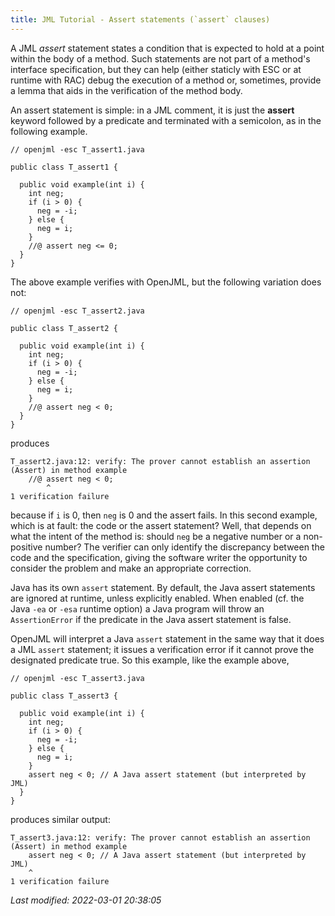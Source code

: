 ```yaml
---
title: JML Tutorial - Assert statements (`assert` clauses)
---
```

A JML *assert* statement states a condition that is expected to hold at a point
within the body of a method. Such statements are not part of a method's interface 
specification, but they can help (either staticly with ESC or at runtime with RAC)  debug the execution of a method
or, sometimes, provide a lemma that aids in the verification of the method body.

An assert statement is simple: in a JML comment, it is just the **assert**
keyword followed by a predicate and terminated with a semicolon, as in 
the following example.

```
// openjml -esc T_assert1.java

public class T_assert1 {

  public void example(int i) {
    int neg;
    if (i > 0) {
      neg = -i;
    } else {
      neg = i;
    }
    //@ assert neg <= 0;
  }
}
```

The above example verifies with OpenJML, but the following variation does not:

```
// openjml -esc T_assert2.java

public class T_assert2 {

  public void example(int i) {
    int neg;
    if (i > 0) {
      neg = -i;
    } else {
      neg = i;
    }
    //@ assert neg < 0;
  }
}
```

produces

```
T_assert2.java:12: verify: The prover cannot establish an assertion (Assert) in method example
    //@ assert neg < 0;
        ^
1 verification failure
```

because if `i` is 0, then `neg` is 0 and the assert fails.
In this second example, which is at fault: the code or the assert statement?
Well, that depends on what the intent of the method is: should `neg` be a 
negative number or a non-positive number? The verifier can only identify
the discrepancy between the code and the specification, giving the 
software writer the opportunity to consider the problem and make an
appropriate correction.

Java has its own `assert` statement. By default, the Java assert 
statements are ignored at runtime, unless explicitly enabled.
When enabled (cf. the Java `-ea` or `-esa` runtime option) a Java program will
throw an `AssertionError` if the predicate in the Java assert statement
is false.

OpenJML will interpret a Java `assert` statement in the same way that it
does a JML `assert` statement; it issues a verification error if it 
cannot prove the designated predicate true. So this example, like the 
example above,

```
// openjml -esc T_assert3.java

public class T_assert3 {

  public void example(int i) {
    int neg;
    if (i > 0) {
      neg = -i;
    } else {
      neg = i;
    }
    assert neg < 0; // A Java assert statement (but interpreted by JML)
  }
}
```

produces similar output:

```
T_assert3.java:12: verify: The prover cannot establish an assertion (Assert) in method example
    assert neg < 0; // A Java assert statement (but interpreted by JML)
    ^
1 verification failure
```


_Last modified: 2022-03-01 20:38:05_
